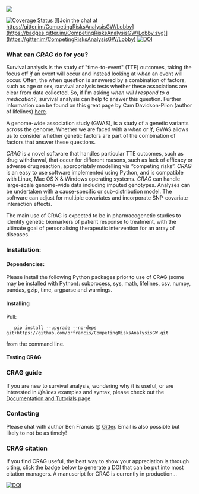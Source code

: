 
![](https://i.imgur.com/wWIRzgA.png)

[![Coverage Status](https://coveralls.io/repos/github/brfrancis/CompetingRisksAnalysisGW/badge.svg?branch=master)](https://coveralls.io/github/brfrancis/CompetingRisksAnalysisGW?branch=master)
[![Join the chat at https://gitter.im/CompetingRisksAnalysisGW/Lobby](https://badges.gitter.im/CompetingRisksAnalysisGW/Lobby.svg)](https://gitter.im/CompetingRisksAnalysisGW/Lobby)
[![DOI](https://zenodo.org/badge/110241944.svg)](https://zenodo.org/badge/latestdoi/110241944)

### What can *CRAG* do for you? 

Survival analysis is the study of "time-to-event" (TTE) outcomes, taking the focus off *if* an event will occur and instead looking at *when* an event will occur. Often, the when question is answered by a combination of factors, such as age or sex, survival analysis tests whether these associations are clear from data collected. So, if I'm asking *when will I respond to a medication?*, survival analysis can help to answer this question. Further information can be found on this great page by Cam Davidson-Pilon (author of lifelines) [here](http://lifelines.readthedocs.org/en/latest/Survival%20Analysis%20intro.html).

A genome-wide association study (GWAS), is a study of a genetic variants across the genome. Whether we are faced with a *when* or *if*, GWAS allows us to consider whether genetic factors are part of the combination of factors that answer these questions. 

*CRAG* is a novel software that handles particular TTE outcomes, such as drug withdrawal, that occur for different reasons, such as lack of efficacy or adverse drug reaction, appropriately modelling via “competing risks”. 
*CRAG* is an easy to use software implemented using Python, and is compatible with Linux, Mac OS X & Windows operating systems. *CRAG* can handle large-scale genome-wide data including imputed genotypes. Analyses can be undertaken with a cause-specific or sub-distribution model. The software can adjust for multiple covariates and incorporate SNP-covariate interaction effects.

The main use of CRAG is expected to be in pharmacogenetic studies to identify genetic biomarkers of patient response to treatment, with the ultimate goal of personalising therapeutic intervention for an array of diseases.

### Installation:
#### Dependencies:

Please install the following  Python packages prior to use of CRAG (some may be installed with Python): subprocess, sys, math, lifelines, csv, numpy, pandas, gzip, time, argparse and warnings.

#### Installing

Pull:

       pip install --upgrade --no-deps git+https://github.com/brfrancis/CompetingRisksAnalysisGW.git

from the command line.

#### Testing CRAG


### CRAG guide

If you are new to survival analysis, wondering why it is useful, or are interested in *lifelines* examples and syntax,
please check out the [Documentation and Tutorials page](http://lifelines.readthedocs.org/en/latest/index.html)


### Contacting
Please chat with author Ben Francis @ [Gitter](https://gitter.im/CompetingRisksAnalysisGW/Lobby). Email is also possible but likely to not be as timely!


### CRAG citation

If you find CRAG useful, the best way to show your appreciation is through citing, click the badge below to generate a DOI that can be put into most citation managers. A manuscript for CRAG is currently in production...

 [![DOI](https://zenodo.org/badge/110241944.svg)](https://zenodo.org/badge/latestdoi/110241944)
